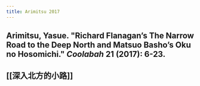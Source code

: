 ```yaml
---
title: Arimitsu 2017
---
```


## Arimitsu, Yasue. "Richard Flanagan’s The Narrow Road to the Deep North and Matsuo Basho’s Oku no Hosomichi." _Coolabah_ 21 (2017): 6-23.
## [[深入北方的小路]]
##
